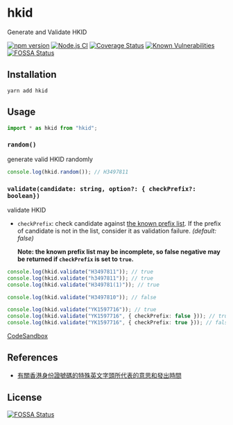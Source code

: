 # hkid

Generate and Validate HKID

[![npm version](https://badge.fury.io/js/hkid.svg)](https://badge.fury.io/js/hkid)
[![Node.js CI](https://github.com/tsekityam/hkid/actions/workflows/test.yml/badge.svg)](https://github.com/tsekityam/hkid/actions/workflows/test.yml)
[![Coverage Status](https://coveralls.io/repos/github/tsekityam/hkid/badge.svg?branch=main)](https://coveralls.io/github/tsekityam/hkid?branch=main)
[![Known Vulnerabilities](https://snyk.io/test/github/tsekityam/hkid/badge.svg)](https://snyk.io/test/github/tsekityam/hkid)
[![FOSSA Status](https://app.fossa.com/api/projects/git%2Bgithub.com%2Ftsekityam%2Fhkid.svg?type=shield)](https://app.fossa.com/projects/git%2Bgithub.com%2Ftsekityam%2Fhkid?ref=badge_shield)

## Installation

`yarn add hkid`

## Usage

```ts
import * as hkid from "hkid";
```

### `random()`

generate valid HKID randomly

```ts
console.log(hkid.random()); // H3497811
```

### `validate(candidate: string, option?: { checkPrefix?: boolean})`

validate HKID

- `checkPrefix`: check candidate against [the known prefix list](./src/index.ts#L38-L67). If the prefix of candidate is not in the list, consider it as validation failure. _(default: false)_

  **Note: the known prefix list may be incomplete, so false negative may be returned if `checkPrefix` is set to `true`.**

```ts
console.log(hkid.validate("H3497811")); // true
console.log(hkid.validate("h3497811")); // true
console.log(hkid.validate("H349781(1)")); // true

console.log(hkid.validate("H3497810")); // false

console.log(hkid.validate("YK1597716")); // true
console.log(hkid.validate("YK1597716", { checkPrefix: false })); // true
console.log(hkid.validate("YK1597716", { checkPrefix: true })); // false
```

[CodeSandbox](https://codesandbox.io/s/ts-example-ch7zj)

## References

- [有關香港身份證號碼的特殊英文字頭所代表的意思和發出時間](https://accessinfo.hk/en/request/you_guan_xiang_gang_shen_fen_zhe_2)

## License

[![FOSSA Status](https://app.fossa.com/api/projects/git%2Bgithub.com%2Ftsekityam%2Fhkid.svg?type=large)](https://app.fossa.com/projects/git%2Bgithub.com%2Ftsekityam%2Fhkid?ref=badge_large)
